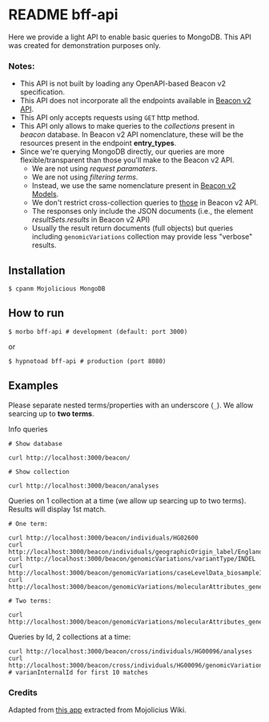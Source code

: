 # README bff-api

Here we provide a light API to enable basic queries to MongoDB. This API was created for demonstration purposes only.  

### Notes:

* This API is not built by loading any OpenAPI-based Beacon v2 specification.
* This API does not incorporate all the endpoints available in [Beacon v2 API](https://github.com/ga4gh-beacon/beacon-framework-v2).
* This API only accepts requests using `GET` http method.
* This API only allows to make queries to the _collections_ present in _beacon_ database. In Beacon v2 API nomenclature, these will be the resources present in the endpoint **entry_types**.
* Since we're querying MongoDB directly, our queries are more flexible/transparent than those you'll make to the Beacon v2 API.
    * We are not using _request paramaters_.
    * We are not using _filtering terms_.
    * Instead, we use the same nomenclature present in [Beacon v2 Models](https://beacon-schema-2.readthedocs.io/en/latest).
    * We don't restrict cross-collection queries to [those](https://github.com/EGA-archive/beacon-2.x/wiki/Implementation#entities) in Beacon v2 API.
    * The responses only include the JSON documents (i.e., the element _resultSets.results_ in Beacon v2 API)
    * Usually the result return documents (full objects) but queries including `genomicVariations` collection may provide less "verbose" results.
    
## Installation

    $ cpanm Mojolicious MongoDB

## How to run

    $ morbo bff-api # development (default: port 3000)
or 

    $ hypnotoad bff-api # production (port 8080)


## Examples

Please separate nested terms/properties with an underscore (`_`). We allow searcing up to **two terms**.

Info queries
```
# Show database

curl http://localhost:3000/beacon/

# Show collection

curl http://localhost:3000/beacon/analyses
```

Queries on 1 collection at a time (we allow up searcing up to two terms). Results will display 1st match.

```
# One term:

curl http://localhost:3000/beacon/individuals/HG02600
curl http://localhost:3000/beacon/individuals/geographicOrigin_label/England
curl http://localhost:3000/beacon/genomicVariations/variantType/INDEL
curl http://localhost:3000/beacon/genomicVariations/caseLevelData_biosampleId/HG02600
curl http://localhost:3000/beacon/genomicVariations/molecularAttributes_geneIds/TP53

# Two terms:

curl http://localhost:3000/beacon/genomicVariations/molecularAttributes_geneIds/ACE2/variantType/SNP
```

Queries by Id, 2 collections at a time:
```
curl http://localhost:3000/beacon/cross/individuals/HG00096/analyses
curl http://localhost:3000/beacon/cross/individuals/HG00096/genomicVariations # varianInternalId for first 10 matches
```

### Credits

Adapted from [this app](https://gist.github.com/jshy/fa209c35d54551a70060) extracted from Mojolicius Wiki.
